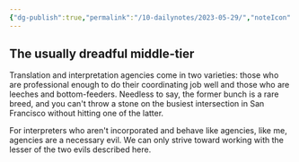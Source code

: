```yaml
---
{"dg-publish":true,"permalink":"/10-dailynotes/2023-05-29/","noteIcon":"2","created":"","updated":""}
---
```


## The usually dreadful middle-tier

Translation and interpretation agencies come in two varieties: those who are professional enough to do their coordinating job well and those who are leeches and bottom-feeders. Needless to say, the former bunch is a rare breed, and you can't throw a stone on the busiest intersection in San Francisco without hitting one of the latter.

For interpreters who aren't incorporated and behave like agencies, like me, agencies are a necessary evil. We can only strive toward working with the lesser of the two evils described here.
